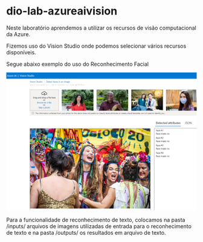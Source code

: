 # dio-lab-azureaivision

Neste laboratório aprendemos a utilizar os recursos de visão computacional da Azure.

Fizemos uso do Vision Studio onde podemos selecionar vários recursos disponíveis.

Segue abaixo exemplo do uso do Reconhecimento Facial

![Face Recognition](/print/faceRecog.png?raw=true "Face Recognition")

Para a funcionalidade de reconhecimento de texto, colocamos na pasta /inputs/ arquivos de imagens utilizadas de entrada para o reconhecimento de texto e na pasta /outputs/ os resultados em arquivo de texto.
